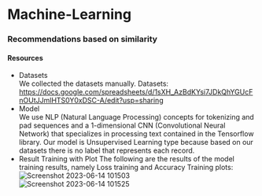# Machine-Learning
<h3>Recommendations based on similarity<br></h3>
<h4>Resources<br></h4>

- Datasets<br>
We collected the datasets manually. Datasets: https://docs.google.com/spreadsheets/d/1sXH_AzBdKYsi7JDkQhYGUcFnOUtJJmlHTS0Y0xDSC-A/edit?usp=sharing <br>
- Model<br>
We use NLP (Natural Language Processing) concepts for tokenizing and pad sequences and a 1-dimensional CNN (Convolutional Neural Network) that specializes in processing text contained in the Tensorflow library. Our model is Unsupervised Learning type because based on our datasets there is no label that represents each record.<br>
- Result Training with Plot
The following are the results of the model training results, namely Loss training and Accuracy Training plots:
![Screenshot 2023-06-14 101503](https://github.com/sentiGo/Machine-Learning/assets/98394099/57b36aea-7bd3-4f7d-a20e-0b0f080f044c)<br>
![Screenshot 2023-06-14 101525](https://github.com/sentiGo/Machine-Learning/assets/98394099/add3de9c-0df8-4f8d-8537-24dc9256c3ad)<br>


